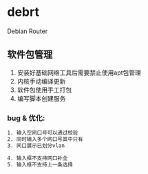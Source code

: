# debrt

Debian Router

## 软件包管理

1. 安装好基础网络工具后需要禁止使用apt包管理
2. 内核手动编译更新
3. 软件包使用手工打包
4. 编写脚本创建服务

### bug & 优化:
```bash
1. 输入空网口号可以通过校验
2. 同时输入多个网口号其中只有
3. 网口展示已划分vlan

4. 输入框不支持网口补全
5. 输入框不支持上一条选择

```
